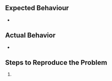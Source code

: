## Expected Behaviour
<!--
Please explain what was expected from the code (e.g., result, speed).
-->
-

## Actual Behavior
<!--
Please explain what actually occurred in contrast to expectations.

Tracebacks (formatted in code blocks) are appreciated.
-->
-

## Steps to Reproduce the Problem
<!--
Please explain how to reproduce the problem.
-->
1.
